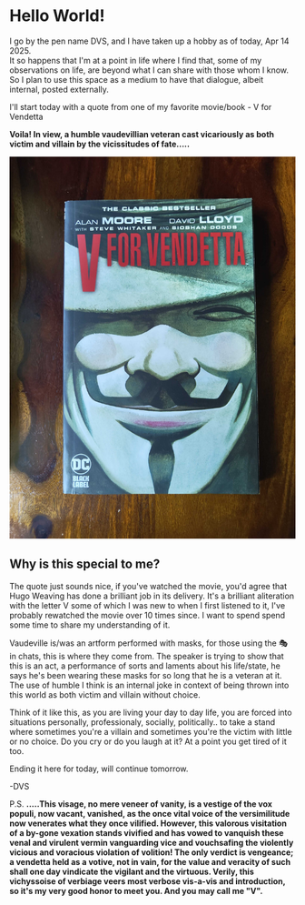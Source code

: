 # Hello World!

I go by the pen name DVS, and I have taken up a hobby as of today, Apr 14 2025.  
It so happens that I'm at a point in life where I find that, some of my observations on life, are beyond what I can share with those whom I know.   
So I plan to use this space as a medium to have that dialogue, albeit internal, posted externally.

I'll start today with a quote from one of my favorite movie/book - V for Vendetta

**Voila! In view, a humble vaudevillian veteran cast vicariously as both victim and villain by the vicissitudes of fate.....**

![V's Intro quote](./IMG_20250415_092308731.jpg)

## Why is this special to me?

The quote just sounds nice, if you've watched the movie, you'd agree that Hugo Weaving has done a brilliant job in its delivery. It's a brilliant aliteration with the letter V some of which I was new to when I first listened to it, I've probably rewatched the movie over 10 times since. I want to spend spend some time to share my understanding of it.

Vaudeville is/was an artform performed with masks, for those using the 🎭 in chats, this is where they come from.  The speaker is trying to show that this is an act, a performance of sorts and laments about his life/state, he says he's been wearing these masks for so long that he is a veteran at it. The use of humble I think is an internal joke in context of being thrown into this world as both victim and villain without choice. 

Think of it like this, as you are living your day to day life, you are forced into situations personally, professionaly, socially, politically.. to take a stand where sometimes you're a villain and sometimes you're the victim with little or no choice. Do you cry or do you laugh at it? At a point you get tired of it too.

Ending it here for today, will continue tomorrow.

-DVS

P.S. **.....This visage, no mere veneer of vanity, is a vestige of the vox populi, now vacant, vanished, as the once vital voice of the versimilitude now venerates what they once vilified. However, this valorous visitation of a by-gone vexation stands vivified and has vowed to vanquish these venal and virulent vermin vanguarding vice and vouchsafing the violently vicious and voracious violation of volition! 
The only verdict is vengeance; a vendetta held as a votive, not in vain, for the value and veracity of such shall one day vindicate the vigilant and the virtuous. Verily, this vichyssoise of verbiage veers most verbose vis-a-vis and introduction, so it's my very good honor to meet you.
And you may call me "V".**